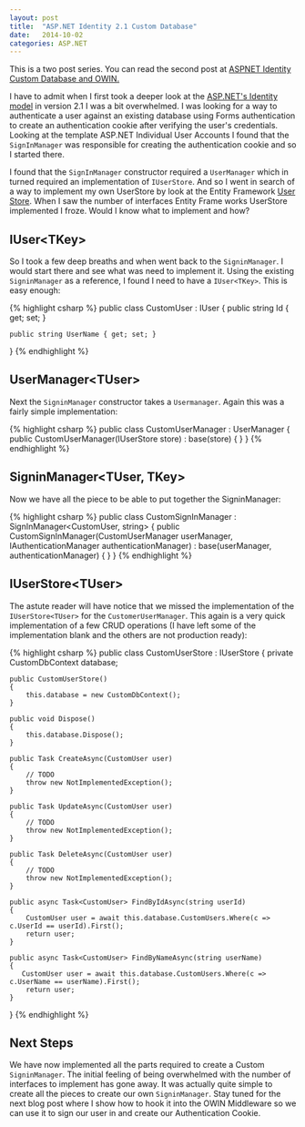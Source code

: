 ```yaml
---
layout: post
title:  "ASP.NET Identity 2.1 Custom Database"
date:   2014-10-02
categories: ASP.NET
---
```

<p class="message">This is a two post series.  You can read the second post at <a href="/posts/ASPNET-Identity-Custom-Database-and-OWIN">ASPNET Identity Custom Database and OWIN.</a>
</p>


I have to admit when I first took a deeper look at the [ASP.NET's Identity model](http://www.asp.net/identity) in version 2.1 I was a bit overwhelmed.  I was looking for a way to authenticate a user against an existing database using Forms authentication to create an authentication cookie after verifying the user's credentials.  Looking at the template ASP.NET Individual User Accounts I found that the ```SignInManager``` was responsible for creating the authentication cookie and so I started there. 

I found that the ```SignInManager``` constructor required a ```UserManager```  which in turned required an implementation of ```IUserStore```. And so I went in search of a way to implement my own UserStore by look at the Entity Framework  [User Store](http://msdn.microsoft.com/en-us/library/dn613259(v=vs.108).aspx).  When I saw the number of interfaces Entity Frame works UserStore implemented I froze.  Would I know what to implement and how?

## IUser\<TKey\>
So I took a few deep breaths and when went back to the ```SigninManager```.  I would start there and see what was need to implement it. Using the existing ```SigninManager``` as a reference, I found I need to have a ```IUser<TKey>```. This is easy enough:

{% highlight csharp %}
public class CustomUser : IUser<string>
{
    public string Id { get; set; }

    public string UserName { get; set; }
}
{% endhighlight %}

##  UserManager\<TUser\>
Next the ```SigninManager``` constructor takes a ```Usermanager```.  Again this was a fairly simple implementation:

{% highlight csharp %}
public class CustomUserManager : UserManager<CustomUser>
{
    public CustomUserManager(IUserStore<CustomUser> store)
        : base(store)
    {
    }
}
{% endhighlight %}

## SigninManager\<TUser, TKey\>
Now we have all the piece to be able to put together the SigninManager:

{% highlight csharp %}
public class CustomSignInManager : SignInManager<CustomUser, string>
{
    public CustomSignInManager(CustomUserManager userManager, IAuthenticationManager authenticationManager)
        : base(userManager, authenticationManager)
    {
    }
}
{% endhighlight %}

##  IUserStore\<TUser\>
The astute reader will have notice that we missed the implementation of the ```IUserStore<TUser>``` for the ```CustomerUserManager```.  This again is a very quick implementation of a few CRUD operations (I have left some of the implementation blank and the others are not production ready):

{% highlight csharp %}
public class CustomUserStore : IUserStore<CustomUser>
{
    private CustomDbContext database;

    public CustomUserStore()
    {
        this.database = new CustomDbContext();
    }

    public void Dispose()
    {
        this.database.Dispose();
    }

    public Task CreateAsync(CustomUser user)
    {
        // TODO 
        throw new NotImplementedException();
    }

    public Task UpdateAsync(CustomUser user)
    {
        // TODO 
        throw new NotImplementedException();
    }

    public Task DeleteAsync(CustomUser user)
    {
		// TODO 
        throw new NotImplementedException();
    }

    public async Task<CustomUser> FindByIdAsync(string userId)
    {
        CustomUser user = await this.database.CustomUsers.Where(c => c.UserId == userId).First();
        return user;
    }

    public async Task<CustomUser> FindByNameAsync(string userName)
    {
       CustomUser user = await this.database.CustomUsers.Where(c => c.UserName == userName).First();
        return user;
    }
}
{% endhighlight %}

## Next Steps
We have now implemented all the parts required to create a Custom ```SigninManager```.  The initial feeling of being overwhelmed with the number of interfaces to implement has gone away.  It was actually quite simple to create all the pieces to create our own ```SigninManager```.  Stay tuned for the next blog post where I show how to hook it into the OWIN Middleware so we can use it to sign our user in and create our Authentication Cookie.
